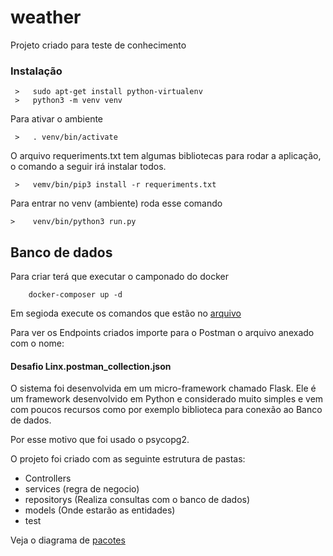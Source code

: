 # weather
Projeto criado para teste de conhecimento

### Instalação

```
 >   sudo apt-get install python-virtualenv
 >   python3 -m venv venv
```
Para ativar o ambiente
```
 >   . venv/bin/activate 
```

O arquivo requeriments.txt tem algumas bibliotecas para rodar a aplicação, o comando a seguir irá instalar todos.
```
 >   vemv/bin/pip3 install -r requeriments.txt
```
Para entrar no venv (ambiente) roda esse comando
```
>    venv/bin/python3 run.py
```
## Banco de dados
Para criar terá que executar o camponado do docker
```
    docker-composer up -d
``` 
Em segioda execute os comandos que estão no [arquivo](https://github.com/lucasmirandadourado/weather/blob/main/tables.md)

Para ver os Endpoints criados importe para o Postman o arquivo anexado com o nome:
#### Desafio Linx.postman_collection.json

O sistema foi desenvolvida em um micro-framework chamado Flask. Ele é um framework desenvolvido em Python e considerado muito simples e vem com poucos recursos como por exemplo biblioteca para conexão ao Banco de dados.

Por esse motivo que foi usado o psycopg2. 

O projeto foi criado com as seguinte estrutura de pastas: 
 
 - Controllers
 - services (regra de negocio)
 - repositorys (Realiza consultas com o banco de dados)
 - models (Onde estarão as entidades)
 - test 

Veja o diagrama de [pacotes](Weather.png)

